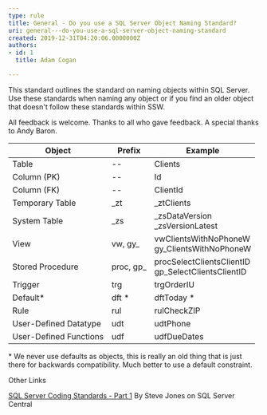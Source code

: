 ```yaml
---
type: rule
title: General - Do you use a SQL Server Object Naming Standard?
uri: general---do-you-use-a-sql-server-object-naming-standard
created: 2019-12-31T04:20:06.0000000Z
authors:
- id: 1
  title: Adam Cogan

---
```


This standard outlines the standard on naming objects within SQL Server. Use these standards when naming any object or if you find an older object that doesn't follow these standards within SSW.
 
All feedback is welcome. Thanks to all who gave feedback. A special thanks to Andy Baron.



|  **Object** <br> |  **Prefix** <br> |  **Example** <br> |
| --- | --- | --- |
| Table<br> | --<br> | Clients<br> |
| Column (PK)<br> | --<br> | Id<br> |
| Column (FK)<br> | --<br> | ClientId<br> |
| Temporary Table<br> | \_zt<br> | \_ztClients<br> |
| System Table<br> | \_zs<br> | \_zsDataVersion<br>\_zsVersionLatest<br> |
| View<br> | vw, gy\_<br> | vwClientsWithNoPhoneW<br>gy\_ClientsWithNoPhoneW<br> |
| Stored Procedure<br> | proc, gp\_<br> | procSelectClientsClientID<br>gp\_SelectClientsClientID<br> |
| Trigger<br> | trg<br> | trgOrderIU<br> |
| Default\*<br> | dft \*<br> | dftToday \*<br> |
| Rule<br> | rul<br> | rulCheckZIP<br> |
| User-Defined Datatype<br> | udt<br> | udtPhone<br> |
| User-Defined Functions<br> | udf<br> | udfDueDates<br> |


\* We never use defaults as objects, this is really an old thing that is just there for backwards compatibility. Much better to use a default constraint.



Other Links

[SQL Server Coding Standards - Part 1](https&#58;//www.ssw.com.au/ssw/Redirect/SQLServer/SQLServerCentralcodingstandardspart1.htm)
By Steve Jones on SQL Server Central

